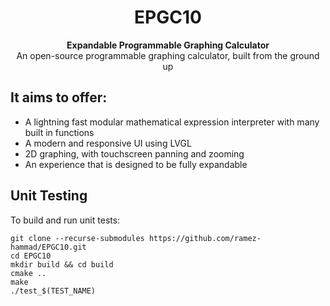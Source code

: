 <h1 align="center">EPGC10</h1>
<p align="center">
  <b>Expandable Programmable Graphing Calculator</b><br>
  An open-source programmable graphing calculator, built from the ground up
</p>

## It aims to offer:
- A lightning fast modular mathematical expression interpreter with many built in
  functions 
- A modern and responsive UI using LVGL
- 2D graphing, with touchscreen panning and zooming
- An experience that is designed to be fully expandable

## Unit Testing

To build and run unit tests:

```
git clone --recurse-submodules https://github.com/ramez-hammad/EPGC10.git
cd EPGC10
mkdir build && cd build
cmake ..
make
./test_$(TEST_NAME)
```
